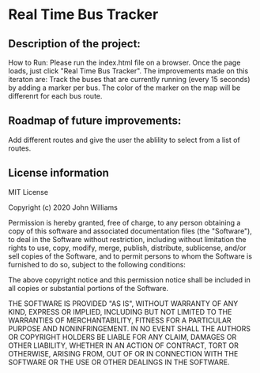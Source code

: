 # Real Time Bus Tracker
## Description of the project: 
How to Run: Please run the index.html file on a browser. Once the page loads, just click "Real Time Bus Tracker".
The improvements made on this iteraton are:
Track the buses that are currently running (every 15 seconds) by adding a marker per bus.
The color of the marker on the map will be differenrt for each bus route.

## Roadmap of future improvements: 
Add different routes and give the user the ablility to select from a list of routes.

## License information
MIT License

Copyright (c) 2020 John Williams

Permission is hereby granted, free of charge, to any person obtaining a copy
of this software and associated documentation files (the "Software"), to deal
in the Software without restriction, including without limitation the rights
to use, copy, modify, merge, publish, distribute, sublicense, and/or sell
copies of the Software, and to permit persons to whom the Software is
furnished to do so, subject to the following conditions:

The above copyright notice and this permission notice shall be included in all
copies or substantial portions of the Software.

THE SOFTWARE IS PROVIDED "AS IS", WITHOUT WARRANTY OF ANY KIND, EXPRESS OR
IMPLIED, INCLUDING BUT NOT LIMITED TO THE WARRANTIES OF MERCHANTABILITY,
FITNESS FOR A PARTICULAR PURPOSE AND NONINFRINGEMENT. IN NO EVENT SHALL THE
AUTHORS OR COPYRIGHT HOLDERS BE LIABLE FOR ANY CLAIM, DAMAGES OR OTHER
LIABILITY, WHETHER IN AN ACTION OF CONTRACT, TORT OR OTHERWISE, ARISING FROM,
OUT OF OR IN CONNECTION WITH THE SOFTWARE OR THE USE OR OTHER DEALINGS IN THE
SOFTWARE.
